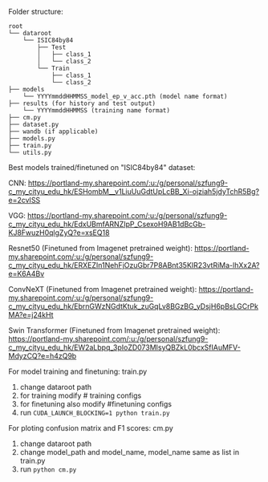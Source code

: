 Folder structure:
```
root
└── dataroot
    └── ISIC84by84
        ├── Test
        │   ├── class_1
        │   └── class_2
        └── Train
            ├── class_1
            └── class_2
├── models
    └── YYYYmmddHHMMSS_model_ep_v_acc.pth (model name format)
├── results (for history and test output)
    └── YYYYmmddHHMMSS (training name format)
├── cm.py
├── dataset.py 
├── wandb (if applicable)
├── models.py
├── train.py
└── utils.py
```

Best models trained/finetuned on "ISIC84by84" dataset:

CNN:
https://portland-my.sharepoint.com/:u:/g/personal/szfung9-c_my_cityu_edu_hk/ESHombM__v1LiuUuGdtUpLcBB_Xi-ojziah5jdyTchR5Bg?e=2cvISS

VGG:
https://portland-my.sharepoint.com/:u:/g/personal/szfung9-c_my_cityu_edu_hk/EdxUBmfARNZIpP_CsexoH9AB1dBcGb-KJ8FwuzH0qlgZyQ?e=xsEQ18

Resnet50  (Finetuned from Imagenet pretrained weight):
https://portland-my.sharepoint.com/:u:/g/personal/szfung9-c_my_cityu_edu_hk/ERXEZIn1NehFjOzuGbr7P8ABnt35KIR23vtRiMa-lhXx2A?e=K6A4Bv

ConvNeXT (Finetuned from Imagenet pretrained weight):
https://portland-my.sharepoint.com/:u:/g/personal/szfung9-c_my_cityu_edu_hk/EbrnGWzNGdtKtuk_zuGqLv8BGzBG_yDsjH6pBsLGCrPkMA?e=j24kHt

Swin Transformer (Finetuned from Imagenet pretrained weight):
https://portland-my.sharepoint.com/:u:/g/personal/szfung9-c_my_cityu_edu_hk/EW2aLbpq_3pIoZD073MIsyQBZkL0bcxSfIAuMFV-MdyzCQ?e=h4zQ9b



For model training and finetuning:
train.py
1. change dataroot path
2. for training modify # training configs
3. for finetuning also modify #finetuning configs
4. run ```CUDA_LAUNCH_BLOCKING=1 python train.py ```

For ploting confusion matrix and F1 scores:
cm.py
1. change dataroot path
2. change model_path and model_name, model_name same as list in train.py
3. run ```python cm.py ```
